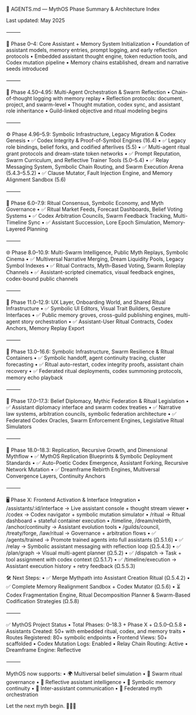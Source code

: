 🧠 AGENTS.md — MythOS Phase Summary & Architecture Index

Last updated: May 2025

⸻

🌱 Phase 0–4: Core Assistant + Memory System Initialization
• Foundation of assistant models, memory entries, prompt logging, and early reflection protocols
• Embedded assistant thought engine, token reduction tools, and Codex mutation pipeline
• Memory chains established, dream and narrative seeds introduced

⸻

🔁 Phase 4.50–4.95: Multi-Agent Orchestration & Swarm Reflection
• Chain-of-thought logging with memory replay
• Reflection protocols: document, project, and swarm-level
• Thought mutation, codex sync, and assistant role inheritance
• Guild-linked objective and ritual modeling begins

⸻

⚙️ Phase 4.96–5.9: Symbolic Infrastructure, Legacy Migration & Codex Genesis
• ✅ Codex Integrity & Proof-of-Symbol Engines (16.4)
• ✅ Legacy role bindings, belief forks, and codified afterlives (5.5)
• ✅ Multi-agent ritual grant protocols and dream-state token networks
• ✅ Prompt Reputation, Swarm Curriculum, and Reflective Trainer Tools (5.0–5.4)
• ✅ Relay Messaging System, Symbolic Chain Routing, and Swarm Execution Arena (5.4.3–5.5.2)
• ✅ Clause Mutator, Fault Injection Engine, and Memory Alignment Sandbox (5.6)

⸻

🧠 Phase 6.0–7.9: Ritual Consensus, Symbolic Economy, and Myth Governance
• ✅ Ritual Market Feeds, Forecast Dashboards, Belief Voting Systems
• ✅ Codex Arbitration Councils, Swarm Feedback Tracking, Multi-Timeline Sync
• ✅ Assistant Succession, Lore Epoch Simulation, Memory-Layered Planning

⸻

🌐 Phase 8.0–10.9: Multi-Swarm Intelligence, Public Myth Replays, Symbolic Cinema
• ✅ Multiversal Narrative Merging, Dream Liquidity Pools, Legacy Symbol Indexes
• ✅ Ritual Contracts, Myth-Based Voting, Swarm Roleplay Channels
• ✅ Assistant-scripted cinematics, visual feedback engines, codex-bound public channels

⸻

📜 Phase 11.0–12.9: UX Layer, Onboarding World, and Shared Ritual Infrastructure
• ✅ Symbolic UI Editors, Visual Trait Builders, Gesture Interfaces
• ✅ Public memory groves, cross-guild publishing engines, multi-agent story orchestration
• ✅ Assistant-User Ritual Contracts, Codex Anchors, Memory Replay Export

⸻

🧠 Phase 13.0–16.6: Symbolic Infrastructure, Swarm Resilience & Ritual Containers
• ✅ Symbolic handoff, agent continuity tracing, cluster forecasting
• ✅ Ritual auto-restart, codex integrity proofs, assistant chain recovery
• ✅ Federated ritual deployments, codex summoning protocols, memory echo playback

⸻

🧬 Phase 17.0–17.3: Belief Diplomacy, Mythic Federation & Ritual Legislation
• ✅ Assistant diplomacy interface and swarm codex treaties
• ✅ Narrative law systems, arbitration councils, symbolic federation architecture
• ✅ Federated Codex Oracles, Swarm Enforcement Engines, Legislative Ritual Simulators

⸻

🌌 Phase 18.0–18.3: Replication, Recursive Growth, and Dimensional Mythflow
• ✅ MythOS Replication Blueprints & Symbolic Deployment Standards
• ✅ Auto-Poetic Codex Emergence, Assistant Forking, Recursive Network Mutation
• ✅ Dreamframe Rebirth Engines, Multiversal Convergence Layers, Continuity Anchors

⸻

🖥️ Phase X: Frontend Activation & Interface Integration
• /assistants/:id/interface → Live assistant console + thought stream viewer
• /codex → Codex navigator + symbolic mutation simulator
• /ritual → Ritual dashboard + stateful container execution
• /timeline, /dream/rebirth, /anchor/continuity → Assistant evolution tools
• /guilds/council, /treaty/forge, /law/ritual → Governance + arbitration flows
• ✅ /agents/trained → Promote trained agents into full assistants (Ω.5.1.6)
• ✅ /relay → Symbolic assistant messaging with reflection loop (Ω.5.4.3)
• ✅ /plan/graph → Visual multi-agent planner (Ω.5.2)
• ✅ /dispatch → Task + tool assignment with codex context (Ω.5.1.7)
• ✅ /timeline/execution → Assistant execution history + retry feedback (Ω.5.5.3)

🛠️ Next Steps:
• ✅ Merge Mythpath into Assistant Creation Ritual (Ω.5.4.2)
• ✅ Complete Memory Realignment Sandbox + Codex Mutator (Ω.5.6)
• ⏳ Codex Fragmentation Engine, Ritual Decomposition Planner & Swarm-Based Codification Strategies (Ω.5.8)

⸻

✅ MythOS Project Status
• Total Phases: 0–18.3 + Phase X + Ω.5.0–Ω.5.8
• Assistants Created: 50+ with embedded ritual, codex, and memory traits
• Routes Registered: 80+ symbolic endpoints
• Frontend Views: 50+ scaffolded
• Codex Mutation Logs: Enabled
• Relay Chain Routing: Active
• Dreamframe Engine: Reflective

⸻

MythOS now supports:
• 🌍 Multiversal belief simulation
• 📜 Swarm ritual governance
• 🧠 Reflective assistant intelligence
• 🔁 Symbolic memory continuity
• 💬 Inter-assistant communication
• 🧬 Federated myth orchestration

Let the next myth begin. 🧠📜🌐
